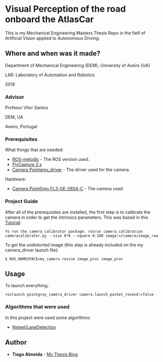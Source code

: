 # Visual Perception of the road onboard the AtlasCar

This is my Mechanical Engineering Masters Thesis Repo in the fielf of Artificial Vision applied to Autonomous Driving.

## Where and when was it made?

Department of Mechanical Engineering (DEM), University of Aveiro (UA)

LAR: Laboratory of Automation and Robotics

2019

### Advisor

Profesor Vitor Santos

DEM, UA

Aveiro, Portugal

### Prerequisites

What things that are needed:

* [ROS-melodic](http://wiki.ros.org/melodic/Installation/Ubuntu) - The ROS version used.
* [FlyCapture 2.x](https://www.ptgrey.com/support/downloads)
* [Camera Pointgrey_driver](https://github.com/ros-drivers/pointgrey_camera_driver) - The driver used for the camera. 

Hardware:
* [Camera PointGrey FL3-GE-28S4-C](https://www.ptgrey.com/support/downloads/10119/) - The camera used


### Project Guide

After all of the prerequisites are installed, the first step is to calibrate the camera in order to get the intrinsics parameters. This was based in this [Tutorial](http://wiki.ros.org/camera_calibration).

```
To run the camera_calibrator package: rosrun camera_calibration cameracalibrator.py --size 8*6 --square 0.108 image:=/camera/image_raw
```

To get the undistorted image (this step is already included on the my camera_driver launch file):

```
$ ROS_NAMESPACE=my_camera rosrun image_proc image_proc
```



## Usage

To launch everything:

```
roslaunch pointgrey_camera_driver camera.launch packet_resend:=false
```

### Algorithms that were used

In this project were used some algorithms:
 * [Nsteel/LaneDetection](https://github.com/Nsteel/Lane_Detector)


## Author

* **Tiago Almeida** - [My Thesis Blog](https://tmralmeida.github.io/thesis_blog/)


